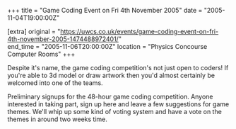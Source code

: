 +++
title = "Game Coding Event on Fri 4th November 2005"
date = "2005-11-04T19:00:00Z"

[extra]
original = "https://uwcs.co.uk/events/game-coding-event-on-fri-4th-november-2005-1474488972401/"    
end_time = "2005-11-06T20:00:00Z"
location = "Physics Concourse Computer Rooms"
+++

Despite it's name, the game coding competition's not just open to coders\! If you're able to 3d model or draw artwork then you'd almost certainly be welcomed into one of the teams.  
  
Preliminary signups for the 48-hour game coding competition. Anyone interested in taking part, sign up here and leave a few suggestions for game themes. We'll whip up some kind of voting system and have a vote on the themes in around two weeks time.

